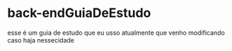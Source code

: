 # back-endGuiaDeEstudo
 esse é um guia de estudo que eu usso atualmente que venho modificando caso haja nessecidade 
